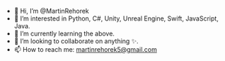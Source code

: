 - 👋 Hi, I’m @MartinRehorek
- 👀 I’m interested in Python, C#, Unity, Unreal Engine, Swift, JavaScript, Java.
- 🌱 I’m currently learning the above.
- 💞️ I’m looking to collaborate on anything ✨. 
- 📫 How to reach me: martinrehorek5@gmail.com

<!---
MartinRehorek/MartinRehorek is a ✨ special ✨ repository because its `README.md` (this file) appears on your GitHub profile.
You can click the Preview link to take a look at your changes.
--->
